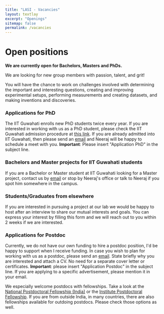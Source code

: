 ```yaml
---
title: "LASI - Vacancies"
layout: textlay
excerpt: "Openings"
sitemap: false
permalink: /vacancies
---
```


# Open positions

**We are currently open for Bachelors, Masters and PhDs.**

We are  looking for new group members with passion, talent, and grit!

You will have the chance to work on challenges involved with determining the important and interesting questions, creating and improving experimental setups, performing measurements and creating datasets, and making inventions and discoveries.

### Applications for PhD 
The IIT Guwahati enrolls new PhD students twice every year. If you are interested in working with us as a PhD student, please check the IIT Guwahati admission procedure at [this link](https://iitg.ac.in/acad/admission/). If you are already admitted into IIT Guwahati, then please send an [email](mailto:neerajs@iitg.ac.in) and Neeraj will be happy to schedule a meet with you. **Important**: Please insert "Application PhD" in the subject line.

### Bachelors and Master projects for IIT Guwahati students
If you are a Bachelor or Master student at IIT Guwahati looking for a Master project, contact us by [email](mailto:neerajww@gmail.com) or stop by Neeraj's office or talk to Neeraj if you spot him somewhere in the campus.

### Students/Graduates from elsewhere
If you are interested in pursuing a project at our lab we would be happy to host after an interview to share our mutual interests and goals. You can express your interest by filling this form and we will reach out to you within 2 weeks if we are interested.

### Applications for Postdoc
Currently, we do not have our own funding to hire a postdoc position, I'd be happy to support when I receive funding. In case you wish to plan for working with us as a postdoc, please send an [email](mailto:neerajww@gmail.com). State briefly why you are interested and attach a CV. No need for a separate cover letter or certificates. **Important**: please insert "Application Postdoc" in the subject line. If you are applying to a specific advertisement, please mention it in your email.

We especially welcome postdocs with fellowships. Take a look at the [National Postdoctoral Fellowship (India)](https://serbonline.in/SERB/npdf?HomePage=New) or the [Institute Postdoctoral Fellowship](https://online.iitg.ac.in/ipdf/). If you are from outside India, in many countries, there are also fellowships available for outdoing postdocs. Please check those options as well.





<!-- <figure>
<img src="{{ site.url }}{{ site.baseurl }}/images/picpic/Gallery/DSC_0696.jpg" width="95%">
</figure> -->

